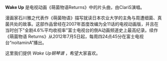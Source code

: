 

**Wake Up** 是电视动画《萌菌物语Returns》中的片头曲，由ClariS演唱。

  
漫画家石川雅之代表作《萌菌物语》描写就读日本农业大学的主角与周遭细菌、真菌共处的故事。这部作品曾经在2007年首度改编为全11话的电视动画版，并且在当时创下"全剧4.6%平均收视率"富士电视台的倒A动画频道史上最高纪录。续作《萌菌物语
Returns》从2012年7月5日起，每周四24点45分在富士电视台“noitaminA”播出。

  
这里我们提供 _Wake Up钢琴谱_ ，希望大家喜欢。

